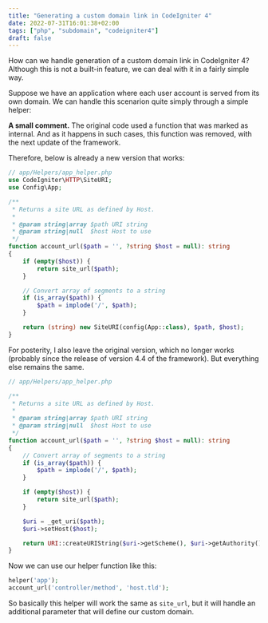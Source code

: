 ```yaml
---
title: "Generating a custom domain link in CodeIgniter 4"
date: 2022-07-31T16:01:38+02:00
tags: ["php", "subdomain", "codeigniter4"]
draft: false
---
```


How can we handle generation of a custom domain link in CodeIgniter 4? Although this is not a built-in feature, we can deal with it in a fairly simple way.

<!--more-->

Suppose we have an application where each user account is served from its own domain. We can handle this scenarion quite simply through a simple helper:

**A small comment.** The original code used a function that was marked as internal. And as it happens in such cases, this function was removed, with the next update of the framework.

Therefore, below is already a new version that works:

```php
// app/Helpers/app_helper.php
use CodeIgniter\HTTP\SiteURI;
use Config\App;

/**
 * Returns a site URL as defined by Host.
 *
 * @param string|array $path URI string
 * @param string|null  $host Host to use
 */
function account_url($path = '', ?string $host = null): string
{
    if (empty($host)) {
        return site_url($path);
    }

    // Convert array of segments to a string
    if (is_array($path)) {
        $path = implode('/', $path);
    }

    return (string) new SiteURI(config(App::class), $path, $host);
}
```

For posterity, I also leave the original version, which no longer works (probably since the release of version 4.4 of the framework). But everything else remains the same.

```php
// app/Helpers/app_helper.php

/**
 * Returns a site URL as defined by Host.
 *
 * @param string|array $path URI string
 * @param string|null  $host Host to use
 */
function account_url($path = '', ?string $host = null): string
{
    // Convert array of segments to a string
    if (is_array($path)) {
        $path = implode('/', $path);
    }

    if (empty($host)) {
        return site_url($path);
    }

    $uri = _get_uri($path);
    $uri->setHost($host);

    return URI::createURIString($uri->getScheme(), $uri->getAuthority(), $uri->getPath(), $uri->getQuery(), $uri->getFragment());
}
```

Now we can use our helper function like this:

```php
helper('app');
account_url('controller/method', 'host.tld');
```

So basically this helper will work the same as `site_url`, but it will handle an additional parameter that will define our custom domain.